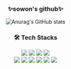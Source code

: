 <div align="center">
  <h3>  ✨sowon's github✨ </h3>

  ![Anurag's GitHub stats](https://github-readme-stats.vercel.app/api?username=sw0610&show_icons=true&theme=radical&hide=stars,issues&count_private=true)

  <h3> 🛠️ Tech Stacks </h3>
  <p>
    <img src="https://img.shields.io/badge/JAVA-007396?style=flat-square&logo=JAVA&logoColor=white">
    <img src="https://img.shields.io/badge/Spring-6DB33F?style=flat-square&logo=Spring&logoColor=white">
    <img src="https://img.shields.io/badge/SpringBoot-6DB33F?style=flat-square&logo=Spring&logoColor=white">
    <img src="https://img.shields.io/badge/Android-3DDC84?style=flat-square&logo=Android&logoColor=white"/>
    <br>
    <img src="https://img.shields.io/badge/mysql-4479A1?style=flat-square&logo=mysql&logoColor=white">
    <img src="https://img.shields.io/badge/Python-3766AB?style=flat-square&logo=Python&logoColor=white"/>
    <img src="https://img.shields.io/badge/html-E34F26?style=flat-square&logo=html5&logoColor=white">
    <img src="https://img.shields.io/badge/css-1572B6?style=flat-square&logo=css3&logoColor=white">
    <img src="https://img.shields.io/badge/javascript-F7DF1E?style=flat-square&logo=javascript&logoColor=black">
    <img src="https://img.shields.io/badge/vue.js-4FC08D?style=flat-square&logo=vue.js&logoColor=white">

  </p>
  
</div>
